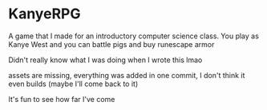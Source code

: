 # KanyeRPG

A game that I made for an introductory computer science class.
You play as Kanye West and you can battle pigs and buy runescape armor

Didn't really know what I was doing when I wrote this lmao

assets are missing, everything was added in one commit,
I don't think it even builds (maybe I'll come back to it)

It's fun to see how far I've come
